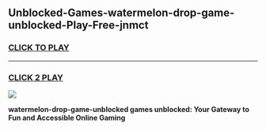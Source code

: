 
## Unblocked-Games-watermelon-drop-game-unblocked-Play-Free-jnmct
<h3>
<a href="https://premium76.site?title=watermelon-drop-game-unblocked&ref=23A">CLICK TO PLAY</a></h3>
<hr>

<h3>
<a href="https://premium76.site?title=watermelon-drop-game-unblocked&ref=23A">CLICK 2 PLAY</a>
  
</h3>

<a href="https://premium76.site?title=watermelon-drop-game-unblocked&ref=23A"><img src="https://clearcache.store/games.png"></a>


**watermelon-drop-game-unblocked games unblocked: Your Gateway to Fun and Accessible Online Gaming**
